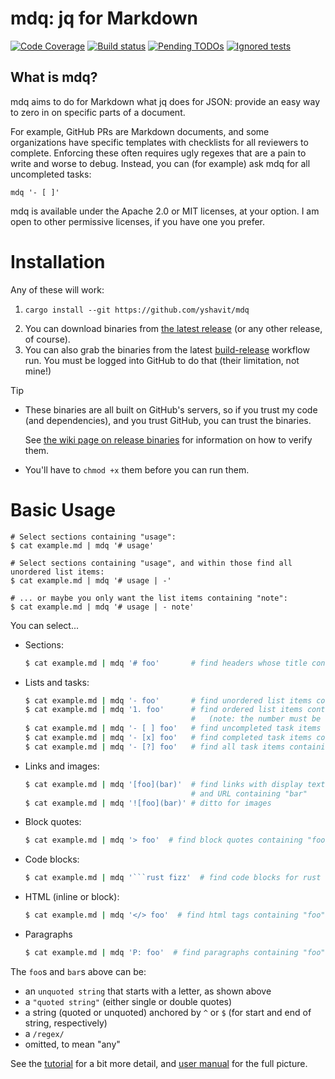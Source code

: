 # mdq: jq for Markdown

[![Code Coverage][coverage-shield]][coverage-link]
[![Build status][build-shield]][build-link]
[![Pending TODOs][todos-shield]][todos-link]
[![Ignored tests][ignoreds-shield]][ignoreds-link]

[coverage-shield]: https://img.shields.io/endpoint?url=https%3A%2F%2Fgist.githubusercontent.com%2Fyshavit%2F53901a0115b596e015a891c41fb0f256%2Fraw%2Fmdq-coverage.json

[coverage-link]: https://github.com/yshavit/mdq/actions/workflows/coverage.yml?query=branch%3Amain

[build-shield]: https://github.com/yshavit/mdq/actions/workflows/rust.yml/badge.svg

[build-link]: https://github.com/yshavit/mdq/actions/workflows/rust.yml?query=branch%3Amain

[todos-shield]: https://img.shields.io/endpoint?url=https%3A%2F%2Fgist.githubusercontent.com%2Fyshavit%2Fe7a9e9e72651da0d7d2b1fbbe56237d0%2Fraw%2Fmdq-todos.json

[todos-link]: https://github.com/search?q=repo%3Ayshavit%2Fmdq+NOT+path%3A.github%2Fworkflows%2Fcoverage.yml+NOT+path%3AREADME.md+todo&type=code

[ignoreds-shield]: https://img.shields.io/endpoint?url=https%3A%2F%2Fgist.githubusercontent.com%2Fyshavit%2F782a8dc5f77d2cf4b1c774da72636f00%2Fraw%2Fmdq-ignoreds.json

[ignoreds-link]: https://github.com/search?q=repo%3Ayshavit%2Fmdq+%28%28path%3A%2F%5C.rs%24%2F+%22%23%5Bignore%5D%22%29+OR+%28path%3Atests%2Fmd_cases+%2F%5Eignore%2F%29%29&type=code

## What is mdq?

mdq aims to do for Markdown what jq does for JSON: provide an easy way to zero in on specific parts of a document.

For example, GitHub PRs are Markdown documents, and some organizations have specific templates with checklists for all
reviewers to complete. Enforcing these often requires ugly regexes that are a pain to write and worse to debug. Instead,
you can (for example) ask mdq for all uncompleted tasks:

```shell
mdq '- [ ]'
```

mdq is available under the Apache 2.0 or MIT licenses, at your option. I am open to other permissive licenses, if you
have one you prefer.

# Installation

Any of these will work:

1. ```shell
   cargo install --git https://github.com/yshavit/mdq
   ```
2. You can download binaries from [the latest release] (or any other release, of course).
3. You can also grab the binaries from the latest [build-release] workflow run. You must be logged into GitHub to do
   that (their limitation, not mine!)

> [!Tip]
> - These binaries are all built on GitHub's servers, so if you trust my code (and dependencies), and you trust GitHub,
>   you can trust the binaries.
>
>   See [the wiki page on release binaries] for information on how to verify them.
> - You'll have to `chmod +x` them before you can run them.

[the wiki page on release binaries]: https://github.com/yshavit/mdq/wiki/Release-binaries

[the latest release]: https://github.com/yshavit/mdq/releases/latest

[build-release]: https://github.com/yshavit/mdq/actions/workflows/build-release.yml

# Basic Usage

```shell
# Select sections containing "usage":
$ cat example.md | mdq '# usage'

# Select sections containing "usage", and within those find all unordered list items:
$ cat example.md | mdq '# usage | -'

# ... or maybe you only want the list items containing "note":
$ cat example.md | mdq '# usage | - note'
```

You can select...

- Sections:

  ```bash
  $ cat example.md | mdq '# foo'       # find headers whose title contains "foo"
  ```

- Lists and tasks:

  ```bash
  $ cat example.md | mdq '- foo'       # find unordered list items containing "foo"
  $ cat example.md | mdq '1. foo'      # find ordered list items containing "foo"
                                       #   (note: the number must be exactly "1.")
  $ cat example.md | mdq '- [ ] foo'   # find uncompleted task items containing "foo"
  $ cat example.md | mdq '- [x] foo'   # find completed task items containing "foo"
  $ cat example.md | mdq '- [?] foo'   # find all task items containing "foo"
  ```

- Links and images:

  ```bash
  $ cat example.md | mdq '[foo](bar)'  # find links with display text containing "foo"
                                       # and URL containing "bar"
  $ cat example.md | mdq '![foo](bar)' # ditto for images
  ```

- Block quotes:

  ```bash
  $ cat example.md | mdq '> foo'  # find block quotes containing "foo"
  ```

- Code blocks:

  ```bash
  $ cat example.md | mdq '```rust fizz'  # find code blocks for rust with "fizz" within them
  ```

- HTML (inline or block):

  ```bash
  $ cat example.md | mdq '</> foo'  # find html tags containing "foo"
  ```
  
- Paragraphs

  ```bash
  $ cat example.md | mdq 'P: foo'  # find paragraphs containing "foo"
  ```



The `foo`s and `bar`s above can be:

- an `unquoted string` that starts with a letter, as shown above
- a `"quoted string"` (either single or double quotes)
- a string (quoted or unquoted) anchored by `^` or `$` (for start and end of string, respectively)
- a `/regex/`
- omitted, to mean "any"

See the [tutorial] for a bit more detail, and [user manual] for the full picture.

[tutorial]: https://github.com/yshavit/mdq/wiki/Tutorial

[user manual]: https://github.com/yshavit/mdq/wiki/Full-User-Manual
